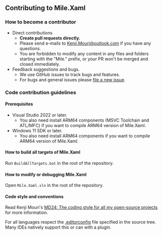 ﻿## Contributing to Mile.Xaml

### How to become a contributor

- Direct contributions
  - **Create pull requests directly.**
  - Please send e-mails to Kenji.Mouri@outlook.com if you have any questions.
  - You are forbidden to modify any content in any files and folders starting 
    with the "Mile." prefix, or your PR won't be merged and closed immediately.
- Feedback suggestions and bugs.
  - We use GitHub issues to track bugs and features.
  - For bugs and general issues please 
    [file a new issue](https://github.com/M2Team/Mile.Xaml/issues/new).

### Code contribution guidelines

#### Prerequisites

- Visual Studio 2022 or later.
  - You also need install ARM64 components (MSVC Toolchain and ATL/MFC) if you
    want to compile ARM64 version of Mile.Xaml.
- Windows 11 SDK or later.
  - You also need install ARM64 components if you want to compile ARM64 version
    of Mile.Xaml.

#### How to build all targets of Mile.Xaml

Run `BuildAllTargets.bat` in the root of the repository.

#### How to modify or debugging Mile.Xaml

Open `Mile.Xaml.sln` in the root of the repository.

#### Code style and conventions

Read Kenji Mouri's [MD24: The coding style for all my open-source projects] for
more information.

[MD24: The coding style for all my open-source projects]: https://github.com/MouriNaruto/MouriDocs/tree/main/docs/24

For all languages respect the [.editorconfig](https://editorconfig.org/) file 
specified in the source tree. Many IDEs natively support this or can with a 
plugin.
